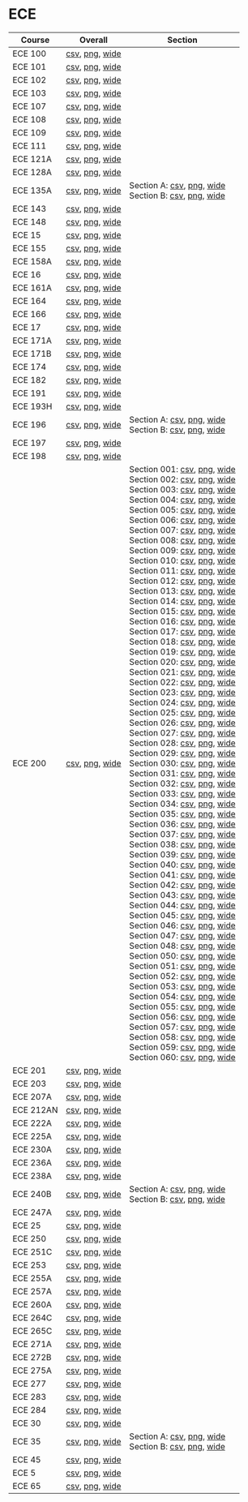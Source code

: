 # ECE

| Course | Overall | Section |
| ------ | ------- | ------- |
| ECE 100 | [csv](https://github.com/UCSD-Historical-Enrollment-Data/2023Fall/blob/main/overall/ECE%20100.csv), [png](https://raw.githubusercontent.com/UCSD-Historical-Enrollment-Data/2023Fall/main/plot_overall/ECE%20100.png), [wide](https://raw.githubusercontent.com/UCSD-Historical-Enrollment-Data/2023Fall/main/plot_overall_wide/ECE%20100.png) |  |
| ECE 101 | [csv](https://github.com/UCSD-Historical-Enrollment-Data/2023Fall/blob/main/overall/ECE%20101.csv), [png](https://raw.githubusercontent.com/UCSD-Historical-Enrollment-Data/2023Fall/main/plot_overall/ECE%20101.png), [wide](https://raw.githubusercontent.com/UCSD-Historical-Enrollment-Data/2023Fall/main/plot_overall_wide/ECE%20101.png) |  |
| ECE 102 | [csv](https://github.com/UCSD-Historical-Enrollment-Data/2023Fall/blob/main/overall/ECE%20102.csv), [png](https://raw.githubusercontent.com/UCSD-Historical-Enrollment-Data/2023Fall/main/plot_overall/ECE%20102.png), [wide](https://raw.githubusercontent.com/UCSD-Historical-Enrollment-Data/2023Fall/main/plot_overall_wide/ECE%20102.png) |  |
| ECE 103 | [csv](https://github.com/UCSD-Historical-Enrollment-Data/2023Fall/blob/main/overall/ECE%20103.csv), [png](https://raw.githubusercontent.com/UCSD-Historical-Enrollment-Data/2023Fall/main/plot_overall/ECE%20103.png), [wide](https://raw.githubusercontent.com/UCSD-Historical-Enrollment-Data/2023Fall/main/plot_overall_wide/ECE%20103.png) |  |
| ECE 107 | [csv](https://github.com/UCSD-Historical-Enrollment-Data/2023Fall/blob/main/overall/ECE%20107.csv), [png](https://raw.githubusercontent.com/UCSD-Historical-Enrollment-Data/2023Fall/main/plot_overall/ECE%20107.png), [wide](https://raw.githubusercontent.com/UCSD-Historical-Enrollment-Data/2023Fall/main/plot_overall_wide/ECE%20107.png) |  |
| ECE 108 | [csv](https://github.com/UCSD-Historical-Enrollment-Data/2023Fall/blob/main/overall/ECE%20108.csv), [png](https://raw.githubusercontent.com/UCSD-Historical-Enrollment-Data/2023Fall/main/plot_overall/ECE%20108.png), [wide](https://raw.githubusercontent.com/UCSD-Historical-Enrollment-Data/2023Fall/main/plot_overall_wide/ECE%20108.png) |  |
| ECE 109 | [csv](https://github.com/UCSD-Historical-Enrollment-Data/2023Fall/blob/main/overall/ECE%20109.csv), [png](https://raw.githubusercontent.com/UCSD-Historical-Enrollment-Data/2023Fall/main/plot_overall/ECE%20109.png), [wide](https://raw.githubusercontent.com/UCSD-Historical-Enrollment-Data/2023Fall/main/plot_overall_wide/ECE%20109.png) |  |
| ECE 111 | [csv](https://github.com/UCSD-Historical-Enrollment-Data/2023Fall/blob/main/overall/ECE%20111.csv), [png](https://raw.githubusercontent.com/UCSD-Historical-Enrollment-Data/2023Fall/main/plot_overall/ECE%20111.png), [wide](https://raw.githubusercontent.com/UCSD-Historical-Enrollment-Data/2023Fall/main/plot_overall_wide/ECE%20111.png) |  |
| ECE 121A | [csv](https://github.com/UCSD-Historical-Enrollment-Data/2023Fall/blob/main/overall/ECE%20121A.csv), [png](https://raw.githubusercontent.com/UCSD-Historical-Enrollment-Data/2023Fall/main/plot_overall/ECE%20121A.png), [wide](https://raw.githubusercontent.com/UCSD-Historical-Enrollment-Data/2023Fall/main/plot_overall_wide/ECE%20121A.png) |  |
| ECE 128A | [csv](https://github.com/UCSD-Historical-Enrollment-Data/2023Fall/blob/main/overall/ECE%20128A.csv), [png](https://raw.githubusercontent.com/UCSD-Historical-Enrollment-Data/2023Fall/main/plot_overall/ECE%20128A.png), [wide](https://raw.githubusercontent.com/UCSD-Historical-Enrollment-Data/2023Fall/main/plot_overall_wide/ECE%20128A.png) |  |
| ECE 135A | [csv](https://github.com/UCSD-Historical-Enrollment-Data/2023Fall/blob/main/overall/ECE%20135A.csv), [png](https://raw.githubusercontent.com/UCSD-Historical-Enrollment-Data/2023Fall/main/plot_overall/ECE%20135A.png), [wide](https://raw.githubusercontent.com/UCSD-Historical-Enrollment-Data/2023Fall/main/plot_overall_wide/ECE%20135A.png) | Section A: [csv](https://github.com/UCSD-Historical-Enrollment-Data/2023Fall/blob/main/section/ECE%20135A_A.csv), [png](https://raw.githubusercontent.com/UCSD-Historical-Enrollment-Data/2023Fall/main/plot_section/ECE%20135A_A.png), [wide](https://raw.githubusercontent.com/UCSD-Historical-Enrollment-Data/2023Fall/main/plot_section_wide/ECE%20135A_A.png)<br>Section B: [csv](https://github.com/UCSD-Historical-Enrollment-Data/2023Fall/blob/main/section/ECE%20135A_B.csv), [png](https://raw.githubusercontent.com/UCSD-Historical-Enrollment-Data/2023Fall/main/plot_section/ECE%20135A_B.png), [wide](https://raw.githubusercontent.com/UCSD-Historical-Enrollment-Data/2023Fall/main/plot_section_wide/ECE%20135A_B.png) |
| ECE 143 | [csv](https://github.com/UCSD-Historical-Enrollment-Data/2023Fall/blob/main/overall/ECE%20143.csv), [png](https://raw.githubusercontent.com/UCSD-Historical-Enrollment-Data/2023Fall/main/plot_overall/ECE%20143.png), [wide](https://raw.githubusercontent.com/UCSD-Historical-Enrollment-Data/2023Fall/main/plot_overall_wide/ECE%20143.png) |  |
| ECE 148 | [csv](https://github.com/UCSD-Historical-Enrollment-Data/2023Fall/blob/main/overall/ECE%20148.csv), [png](https://raw.githubusercontent.com/UCSD-Historical-Enrollment-Data/2023Fall/main/plot_overall/ECE%20148.png), [wide](https://raw.githubusercontent.com/UCSD-Historical-Enrollment-Data/2023Fall/main/plot_overall_wide/ECE%20148.png) |  |
| ECE 15 | [csv](https://github.com/UCSD-Historical-Enrollment-Data/2023Fall/blob/main/overall/ECE%2015.csv), [png](https://raw.githubusercontent.com/UCSD-Historical-Enrollment-Data/2023Fall/main/plot_overall/ECE%2015.png), [wide](https://raw.githubusercontent.com/UCSD-Historical-Enrollment-Data/2023Fall/main/plot_overall_wide/ECE%2015.png) |  |
| ECE 155 | [csv](https://github.com/UCSD-Historical-Enrollment-Data/2023Fall/blob/main/overall/ECE%20155.csv), [png](https://raw.githubusercontent.com/UCSD-Historical-Enrollment-Data/2023Fall/main/plot_overall/ECE%20155.png), [wide](https://raw.githubusercontent.com/UCSD-Historical-Enrollment-Data/2023Fall/main/plot_overall_wide/ECE%20155.png) |  |
| ECE 158A | [csv](https://github.com/UCSD-Historical-Enrollment-Data/2023Fall/blob/main/overall/ECE%20158A.csv), [png](https://raw.githubusercontent.com/UCSD-Historical-Enrollment-Data/2023Fall/main/plot_overall/ECE%20158A.png), [wide](https://raw.githubusercontent.com/UCSD-Historical-Enrollment-Data/2023Fall/main/plot_overall_wide/ECE%20158A.png) |  |
| ECE 16 | [csv](https://github.com/UCSD-Historical-Enrollment-Data/2023Fall/blob/main/overall/ECE%2016.csv), [png](https://raw.githubusercontent.com/UCSD-Historical-Enrollment-Data/2023Fall/main/plot_overall/ECE%2016.png), [wide](https://raw.githubusercontent.com/UCSD-Historical-Enrollment-Data/2023Fall/main/plot_overall_wide/ECE%2016.png) |  |
| ECE 161A | [csv](https://github.com/UCSD-Historical-Enrollment-Data/2023Fall/blob/main/overall/ECE%20161A.csv), [png](https://raw.githubusercontent.com/UCSD-Historical-Enrollment-Data/2023Fall/main/plot_overall/ECE%20161A.png), [wide](https://raw.githubusercontent.com/UCSD-Historical-Enrollment-Data/2023Fall/main/plot_overall_wide/ECE%20161A.png) |  |
| ECE 164 | [csv](https://github.com/UCSD-Historical-Enrollment-Data/2023Fall/blob/main/overall/ECE%20164.csv), [png](https://raw.githubusercontent.com/UCSD-Historical-Enrollment-Data/2023Fall/main/plot_overall/ECE%20164.png), [wide](https://raw.githubusercontent.com/UCSD-Historical-Enrollment-Data/2023Fall/main/plot_overall_wide/ECE%20164.png) |  |
| ECE 166 | [csv](https://github.com/UCSD-Historical-Enrollment-Data/2023Fall/blob/main/overall/ECE%20166.csv), [png](https://raw.githubusercontent.com/UCSD-Historical-Enrollment-Data/2023Fall/main/plot_overall/ECE%20166.png), [wide](https://raw.githubusercontent.com/UCSD-Historical-Enrollment-Data/2023Fall/main/plot_overall_wide/ECE%20166.png) |  |
| ECE 17 | [csv](https://github.com/UCSD-Historical-Enrollment-Data/2023Fall/blob/main/overall/ECE%2017.csv), [png](https://raw.githubusercontent.com/UCSD-Historical-Enrollment-Data/2023Fall/main/plot_overall/ECE%2017.png), [wide](https://raw.githubusercontent.com/UCSD-Historical-Enrollment-Data/2023Fall/main/plot_overall_wide/ECE%2017.png) |  |
| ECE 171A | [csv](https://github.com/UCSD-Historical-Enrollment-Data/2023Fall/blob/main/overall/ECE%20171A.csv), [png](https://raw.githubusercontent.com/UCSD-Historical-Enrollment-Data/2023Fall/main/plot_overall/ECE%20171A.png), [wide](https://raw.githubusercontent.com/UCSD-Historical-Enrollment-Data/2023Fall/main/plot_overall_wide/ECE%20171A.png) |  |
| ECE 171B | [csv](https://github.com/UCSD-Historical-Enrollment-Data/2023Fall/blob/main/overall/ECE%20171B.csv), [png](https://raw.githubusercontent.com/UCSD-Historical-Enrollment-Data/2023Fall/main/plot_overall/ECE%20171B.png), [wide](https://raw.githubusercontent.com/UCSD-Historical-Enrollment-Data/2023Fall/main/plot_overall_wide/ECE%20171B.png) |  |
| ECE 174 | [csv](https://github.com/UCSD-Historical-Enrollment-Data/2023Fall/blob/main/overall/ECE%20174.csv), [png](https://raw.githubusercontent.com/UCSD-Historical-Enrollment-Data/2023Fall/main/plot_overall/ECE%20174.png), [wide](https://raw.githubusercontent.com/UCSD-Historical-Enrollment-Data/2023Fall/main/plot_overall_wide/ECE%20174.png) |  |
| ECE 182 | [csv](https://github.com/UCSD-Historical-Enrollment-Data/2023Fall/blob/main/overall/ECE%20182.csv), [png](https://raw.githubusercontent.com/UCSD-Historical-Enrollment-Data/2023Fall/main/plot_overall/ECE%20182.png), [wide](https://raw.githubusercontent.com/UCSD-Historical-Enrollment-Data/2023Fall/main/plot_overall_wide/ECE%20182.png) |  |
| ECE 191 | [csv](https://github.com/UCSD-Historical-Enrollment-Data/2023Fall/blob/main/overall/ECE%20191.csv), [png](https://raw.githubusercontent.com/UCSD-Historical-Enrollment-Data/2023Fall/main/plot_overall/ECE%20191.png), [wide](https://raw.githubusercontent.com/UCSD-Historical-Enrollment-Data/2023Fall/main/plot_overall_wide/ECE%20191.png) |  |
| ECE 193H | [csv](https://github.com/UCSD-Historical-Enrollment-Data/2023Fall/blob/main/overall/ECE%20193H.csv), [png](https://raw.githubusercontent.com/UCSD-Historical-Enrollment-Data/2023Fall/main/plot_overall/ECE%20193H.png), [wide](https://raw.githubusercontent.com/UCSD-Historical-Enrollment-Data/2023Fall/main/plot_overall_wide/ECE%20193H.png) |  |
| ECE 196 | [csv](https://github.com/UCSD-Historical-Enrollment-Data/2023Fall/blob/main/overall/ECE%20196.csv), [png](https://raw.githubusercontent.com/UCSD-Historical-Enrollment-Data/2023Fall/main/plot_overall/ECE%20196.png), [wide](https://raw.githubusercontent.com/UCSD-Historical-Enrollment-Data/2023Fall/main/plot_overall_wide/ECE%20196.png) | Section A: [csv](https://github.com/UCSD-Historical-Enrollment-Data/2023Fall/blob/main/section/ECE%20196_A.csv), [png](https://raw.githubusercontent.com/UCSD-Historical-Enrollment-Data/2023Fall/main/plot_section/ECE%20196_A.png), [wide](https://raw.githubusercontent.com/UCSD-Historical-Enrollment-Data/2023Fall/main/plot_section_wide/ECE%20196_A.png)<br>Section B: [csv](https://github.com/UCSD-Historical-Enrollment-Data/2023Fall/blob/main/section/ECE%20196_B.csv), [png](https://raw.githubusercontent.com/UCSD-Historical-Enrollment-Data/2023Fall/main/plot_section/ECE%20196_B.png), [wide](https://raw.githubusercontent.com/UCSD-Historical-Enrollment-Data/2023Fall/main/plot_section_wide/ECE%20196_B.png) |
| ECE 197 | [csv](https://github.com/UCSD-Historical-Enrollment-Data/2023Fall/blob/main/overall/ECE%20197.csv), [png](https://raw.githubusercontent.com/UCSD-Historical-Enrollment-Data/2023Fall/main/plot_overall/ECE%20197.png), [wide](https://raw.githubusercontent.com/UCSD-Historical-Enrollment-Data/2023Fall/main/plot_overall_wide/ECE%20197.png) |  |
| ECE 198 | [csv](https://github.com/UCSD-Historical-Enrollment-Data/2023Fall/blob/main/overall/ECE%20198.csv), [png](https://raw.githubusercontent.com/UCSD-Historical-Enrollment-Data/2023Fall/main/plot_overall/ECE%20198.png), [wide](https://raw.githubusercontent.com/UCSD-Historical-Enrollment-Data/2023Fall/main/plot_overall_wide/ECE%20198.png) |  |
| ECE 200 | [csv](https://github.com/UCSD-Historical-Enrollment-Data/2023Fall/blob/main/overall/ECE%20200.csv), [png](https://raw.githubusercontent.com/UCSD-Historical-Enrollment-Data/2023Fall/main/plot_overall/ECE%20200.png), [wide](https://raw.githubusercontent.com/UCSD-Historical-Enrollment-Data/2023Fall/main/plot_overall_wide/ECE%20200.png) | Section 001: [csv](https://github.com/UCSD-Historical-Enrollment-Data/2023Fall/blob/main/section/ECE%20200_001.csv), [png](https://raw.githubusercontent.com/UCSD-Historical-Enrollment-Data/2023Fall/main/plot_section/ECE%20200_001.png), [wide](https://raw.githubusercontent.com/UCSD-Historical-Enrollment-Data/2023Fall/main/plot_section_wide/ECE%20200_001.png)<br>Section 002: [csv](https://github.com/UCSD-Historical-Enrollment-Data/2023Fall/blob/main/section/ECE%20200_002.csv), [png](https://raw.githubusercontent.com/UCSD-Historical-Enrollment-Data/2023Fall/main/plot_section/ECE%20200_002.png), [wide](https://raw.githubusercontent.com/UCSD-Historical-Enrollment-Data/2023Fall/main/plot_section_wide/ECE%20200_002.png)<br>Section 003: [csv](https://github.com/UCSD-Historical-Enrollment-Data/2023Fall/blob/main/section/ECE%20200_003.csv), [png](https://raw.githubusercontent.com/UCSD-Historical-Enrollment-Data/2023Fall/main/plot_section/ECE%20200_003.png), [wide](https://raw.githubusercontent.com/UCSD-Historical-Enrollment-Data/2023Fall/main/plot_section_wide/ECE%20200_003.png)<br>Section 004: [csv](https://github.com/UCSD-Historical-Enrollment-Data/2023Fall/blob/main/section/ECE%20200_004.csv), [png](https://raw.githubusercontent.com/UCSD-Historical-Enrollment-Data/2023Fall/main/plot_section/ECE%20200_004.png), [wide](https://raw.githubusercontent.com/UCSD-Historical-Enrollment-Data/2023Fall/main/plot_section_wide/ECE%20200_004.png)<br>Section 005: [csv](https://github.com/UCSD-Historical-Enrollment-Data/2023Fall/blob/main/section/ECE%20200_005.csv), [png](https://raw.githubusercontent.com/UCSD-Historical-Enrollment-Data/2023Fall/main/plot_section/ECE%20200_005.png), [wide](https://raw.githubusercontent.com/UCSD-Historical-Enrollment-Data/2023Fall/main/plot_section_wide/ECE%20200_005.png)<br>Section 006: [csv](https://github.com/UCSD-Historical-Enrollment-Data/2023Fall/blob/main/section/ECE%20200_006.csv), [png](https://raw.githubusercontent.com/UCSD-Historical-Enrollment-Data/2023Fall/main/plot_section/ECE%20200_006.png), [wide](https://raw.githubusercontent.com/UCSD-Historical-Enrollment-Data/2023Fall/main/plot_section_wide/ECE%20200_006.png)<br>Section 007: [csv](https://github.com/UCSD-Historical-Enrollment-Data/2023Fall/blob/main/section/ECE%20200_007.csv), [png](https://raw.githubusercontent.com/UCSD-Historical-Enrollment-Data/2023Fall/main/plot_section/ECE%20200_007.png), [wide](https://raw.githubusercontent.com/UCSD-Historical-Enrollment-Data/2023Fall/main/plot_section_wide/ECE%20200_007.png)<br>Section 008: [csv](https://github.com/UCSD-Historical-Enrollment-Data/2023Fall/blob/main/section/ECE%20200_008.csv), [png](https://raw.githubusercontent.com/UCSD-Historical-Enrollment-Data/2023Fall/main/plot_section/ECE%20200_008.png), [wide](https://raw.githubusercontent.com/UCSD-Historical-Enrollment-Data/2023Fall/main/plot_section_wide/ECE%20200_008.png)<br>Section 009: [csv](https://github.com/UCSD-Historical-Enrollment-Data/2023Fall/blob/main/section/ECE%20200_009.csv), [png](https://raw.githubusercontent.com/UCSD-Historical-Enrollment-Data/2023Fall/main/plot_section/ECE%20200_009.png), [wide](https://raw.githubusercontent.com/UCSD-Historical-Enrollment-Data/2023Fall/main/plot_section_wide/ECE%20200_009.png)<br>Section 010: [csv](https://github.com/UCSD-Historical-Enrollment-Data/2023Fall/blob/main/section/ECE%20200_010.csv), [png](https://raw.githubusercontent.com/UCSD-Historical-Enrollment-Data/2023Fall/main/plot_section/ECE%20200_010.png), [wide](https://raw.githubusercontent.com/UCSD-Historical-Enrollment-Data/2023Fall/main/plot_section_wide/ECE%20200_010.png)<br>Section 011: [csv](https://github.com/UCSD-Historical-Enrollment-Data/2023Fall/blob/main/section/ECE%20200_011.csv), [png](https://raw.githubusercontent.com/UCSD-Historical-Enrollment-Data/2023Fall/main/plot_section/ECE%20200_011.png), [wide](https://raw.githubusercontent.com/UCSD-Historical-Enrollment-Data/2023Fall/main/plot_section_wide/ECE%20200_011.png)<br>Section 012: [csv](https://github.com/UCSD-Historical-Enrollment-Data/2023Fall/blob/main/section/ECE%20200_012.csv), [png](https://raw.githubusercontent.com/UCSD-Historical-Enrollment-Data/2023Fall/main/plot_section/ECE%20200_012.png), [wide](https://raw.githubusercontent.com/UCSD-Historical-Enrollment-Data/2023Fall/main/plot_section_wide/ECE%20200_012.png)<br>Section 013: [csv](https://github.com/UCSD-Historical-Enrollment-Data/2023Fall/blob/main/section/ECE%20200_013.csv), [png](https://raw.githubusercontent.com/UCSD-Historical-Enrollment-Data/2023Fall/main/plot_section/ECE%20200_013.png), [wide](https://raw.githubusercontent.com/UCSD-Historical-Enrollment-Data/2023Fall/main/plot_section_wide/ECE%20200_013.png)<br>Section 014: [csv](https://github.com/UCSD-Historical-Enrollment-Data/2023Fall/blob/main/section/ECE%20200_014.csv), [png](https://raw.githubusercontent.com/UCSD-Historical-Enrollment-Data/2023Fall/main/plot_section/ECE%20200_014.png), [wide](https://raw.githubusercontent.com/UCSD-Historical-Enrollment-Data/2023Fall/main/plot_section_wide/ECE%20200_014.png)<br>Section 015: [csv](https://github.com/UCSD-Historical-Enrollment-Data/2023Fall/blob/main/section/ECE%20200_015.csv), [png](https://raw.githubusercontent.com/UCSD-Historical-Enrollment-Data/2023Fall/main/plot_section/ECE%20200_015.png), [wide](https://raw.githubusercontent.com/UCSD-Historical-Enrollment-Data/2023Fall/main/plot_section_wide/ECE%20200_015.png)<br>Section 016: [csv](https://github.com/UCSD-Historical-Enrollment-Data/2023Fall/blob/main/section/ECE%20200_016.csv), [png](https://raw.githubusercontent.com/UCSD-Historical-Enrollment-Data/2023Fall/main/plot_section/ECE%20200_016.png), [wide](https://raw.githubusercontent.com/UCSD-Historical-Enrollment-Data/2023Fall/main/plot_section_wide/ECE%20200_016.png)<br>Section 017: [csv](https://github.com/UCSD-Historical-Enrollment-Data/2023Fall/blob/main/section/ECE%20200_017.csv), [png](https://raw.githubusercontent.com/UCSD-Historical-Enrollment-Data/2023Fall/main/plot_section/ECE%20200_017.png), [wide](https://raw.githubusercontent.com/UCSD-Historical-Enrollment-Data/2023Fall/main/plot_section_wide/ECE%20200_017.png)<br>Section 018: [csv](https://github.com/UCSD-Historical-Enrollment-Data/2023Fall/blob/main/section/ECE%20200_018.csv), [png](https://raw.githubusercontent.com/UCSD-Historical-Enrollment-Data/2023Fall/main/plot_section/ECE%20200_018.png), [wide](https://raw.githubusercontent.com/UCSD-Historical-Enrollment-Data/2023Fall/main/plot_section_wide/ECE%20200_018.png)<br>Section 019: [csv](https://github.com/UCSD-Historical-Enrollment-Data/2023Fall/blob/main/section/ECE%20200_019.csv), [png](https://raw.githubusercontent.com/UCSD-Historical-Enrollment-Data/2023Fall/main/plot_section/ECE%20200_019.png), [wide](https://raw.githubusercontent.com/UCSD-Historical-Enrollment-Data/2023Fall/main/plot_section_wide/ECE%20200_019.png)<br>Section 020: [csv](https://github.com/UCSD-Historical-Enrollment-Data/2023Fall/blob/main/section/ECE%20200_020.csv), [png](https://raw.githubusercontent.com/UCSD-Historical-Enrollment-Data/2023Fall/main/plot_section/ECE%20200_020.png), [wide](https://raw.githubusercontent.com/UCSD-Historical-Enrollment-Data/2023Fall/main/plot_section_wide/ECE%20200_020.png)<br>Section 021: [csv](https://github.com/UCSD-Historical-Enrollment-Data/2023Fall/blob/main/section/ECE%20200_021.csv), [png](https://raw.githubusercontent.com/UCSD-Historical-Enrollment-Data/2023Fall/main/plot_section/ECE%20200_021.png), [wide](https://raw.githubusercontent.com/UCSD-Historical-Enrollment-Data/2023Fall/main/plot_section_wide/ECE%20200_021.png)<br>Section 022: [csv](https://github.com/UCSD-Historical-Enrollment-Data/2023Fall/blob/main/section/ECE%20200_022.csv), [png](https://raw.githubusercontent.com/UCSD-Historical-Enrollment-Data/2023Fall/main/plot_section/ECE%20200_022.png), [wide](https://raw.githubusercontent.com/UCSD-Historical-Enrollment-Data/2023Fall/main/plot_section_wide/ECE%20200_022.png)<br>Section 023: [csv](https://github.com/UCSD-Historical-Enrollment-Data/2023Fall/blob/main/section/ECE%20200_023.csv), [png](https://raw.githubusercontent.com/UCSD-Historical-Enrollment-Data/2023Fall/main/plot_section/ECE%20200_023.png), [wide](https://raw.githubusercontent.com/UCSD-Historical-Enrollment-Data/2023Fall/main/plot_section_wide/ECE%20200_023.png)<br>Section 024: [csv](https://github.com/UCSD-Historical-Enrollment-Data/2023Fall/blob/main/section/ECE%20200_024.csv), [png](https://raw.githubusercontent.com/UCSD-Historical-Enrollment-Data/2023Fall/main/plot_section/ECE%20200_024.png), [wide](https://raw.githubusercontent.com/UCSD-Historical-Enrollment-Data/2023Fall/main/plot_section_wide/ECE%20200_024.png)<br>Section 025: [csv](https://github.com/UCSD-Historical-Enrollment-Data/2023Fall/blob/main/section/ECE%20200_025.csv), [png](https://raw.githubusercontent.com/UCSD-Historical-Enrollment-Data/2023Fall/main/plot_section/ECE%20200_025.png), [wide](https://raw.githubusercontent.com/UCSD-Historical-Enrollment-Data/2023Fall/main/plot_section_wide/ECE%20200_025.png)<br>Section 026: [csv](https://github.com/UCSD-Historical-Enrollment-Data/2023Fall/blob/main/section/ECE%20200_026.csv), [png](https://raw.githubusercontent.com/UCSD-Historical-Enrollment-Data/2023Fall/main/plot_section/ECE%20200_026.png), [wide](https://raw.githubusercontent.com/UCSD-Historical-Enrollment-Data/2023Fall/main/plot_section_wide/ECE%20200_026.png)<br>Section 027: [csv](https://github.com/UCSD-Historical-Enrollment-Data/2023Fall/blob/main/section/ECE%20200_027.csv), [png](https://raw.githubusercontent.com/UCSD-Historical-Enrollment-Data/2023Fall/main/plot_section/ECE%20200_027.png), [wide](https://raw.githubusercontent.com/UCSD-Historical-Enrollment-Data/2023Fall/main/plot_section_wide/ECE%20200_027.png)<br>Section 028: [csv](https://github.com/UCSD-Historical-Enrollment-Data/2023Fall/blob/main/section/ECE%20200_028.csv), [png](https://raw.githubusercontent.com/UCSD-Historical-Enrollment-Data/2023Fall/main/plot_section/ECE%20200_028.png), [wide](https://raw.githubusercontent.com/UCSD-Historical-Enrollment-Data/2023Fall/main/plot_section_wide/ECE%20200_028.png)<br>Section 029: [csv](https://github.com/UCSD-Historical-Enrollment-Data/2023Fall/blob/main/section/ECE%20200_029.csv), [png](https://raw.githubusercontent.com/UCSD-Historical-Enrollment-Data/2023Fall/main/plot_section/ECE%20200_029.png), [wide](https://raw.githubusercontent.com/UCSD-Historical-Enrollment-Data/2023Fall/main/plot_section_wide/ECE%20200_029.png)<br>Section 030: [csv](https://github.com/UCSD-Historical-Enrollment-Data/2023Fall/blob/main/section/ECE%20200_030.csv), [png](https://raw.githubusercontent.com/UCSD-Historical-Enrollment-Data/2023Fall/main/plot_section/ECE%20200_030.png), [wide](https://raw.githubusercontent.com/UCSD-Historical-Enrollment-Data/2023Fall/main/plot_section_wide/ECE%20200_030.png)<br>Section 031: [csv](https://github.com/UCSD-Historical-Enrollment-Data/2023Fall/blob/main/section/ECE%20200_031.csv), [png](https://raw.githubusercontent.com/UCSD-Historical-Enrollment-Data/2023Fall/main/plot_section/ECE%20200_031.png), [wide](https://raw.githubusercontent.com/UCSD-Historical-Enrollment-Data/2023Fall/main/plot_section_wide/ECE%20200_031.png)<br>Section 032: [csv](https://github.com/UCSD-Historical-Enrollment-Data/2023Fall/blob/main/section/ECE%20200_032.csv), [png](https://raw.githubusercontent.com/UCSD-Historical-Enrollment-Data/2023Fall/main/plot_section/ECE%20200_032.png), [wide](https://raw.githubusercontent.com/UCSD-Historical-Enrollment-Data/2023Fall/main/plot_section_wide/ECE%20200_032.png)<br>Section 033: [csv](https://github.com/UCSD-Historical-Enrollment-Data/2023Fall/blob/main/section/ECE%20200_033.csv), [png](https://raw.githubusercontent.com/UCSD-Historical-Enrollment-Data/2023Fall/main/plot_section/ECE%20200_033.png), [wide](https://raw.githubusercontent.com/UCSD-Historical-Enrollment-Data/2023Fall/main/plot_section_wide/ECE%20200_033.png)<br>Section 034: [csv](https://github.com/UCSD-Historical-Enrollment-Data/2023Fall/blob/main/section/ECE%20200_034.csv), [png](https://raw.githubusercontent.com/UCSD-Historical-Enrollment-Data/2023Fall/main/plot_section/ECE%20200_034.png), [wide](https://raw.githubusercontent.com/UCSD-Historical-Enrollment-Data/2023Fall/main/plot_section_wide/ECE%20200_034.png)<br>Section 035: [csv](https://github.com/UCSD-Historical-Enrollment-Data/2023Fall/blob/main/section/ECE%20200_035.csv), [png](https://raw.githubusercontent.com/UCSD-Historical-Enrollment-Data/2023Fall/main/plot_section/ECE%20200_035.png), [wide](https://raw.githubusercontent.com/UCSD-Historical-Enrollment-Data/2023Fall/main/plot_section_wide/ECE%20200_035.png)<br>Section 036: [csv](https://github.com/UCSD-Historical-Enrollment-Data/2023Fall/blob/main/section/ECE%20200_036.csv), [png](https://raw.githubusercontent.com/UCSD-Historical-Enrollment-Data/2023Fall/main/plot_section/ECE%20200_036.png), [wide](https://raw.githubusercontent.com/UCSD-Historical-Enrollment-Data/2023Fall/main/plot_section_wide/ECE%20200_036.png)<br>Section 037: [csv](https://github.com/UCSD-Historical-Enrollment-Data/2023Fall/blob/main/section/ECE%20200_037.csv), [png](https://raw.githubusercontent.com/UCSD-Historical-Enrollment-Data/2023Fall/main/plot_section/ECE%20200_037.png), [wide](https://raw.githubusercontent.com/UCSD-Historical-Enrollment-Data/2023Fall/main/plot_section_wide/ECE%20200_037.png)<br>Section 038: [csv](https://github.com/UCSD-Historical-Enrollment-Data/2023Fall/blob/main/section/ECE%20200_038.csv), [png](https://raw.githubusercontent.com/UCSD-Historical-Enrollment-Data/2023Fall/main/plot_section/ECE%20200_038.png), [wide](https://raw.githubusercontent.com/UCSD-Historical-Enrollment-Data/2023Fall/main/plot_section_wide/ECE%20200_038.png)<br>Section 039: [csv](https://github.com/UCSD-Historical-Enrollment-Data/2023Fall/blob/main/section/ECE%20200_039.csv), [png](https://raw.githubusercontent.com/UCSD-Historical-Enrollment-Data/2023Fall/main/plot_section/ECE%20200_039.png), [wide](https://raw.githubusercontent.com/UCSD-Historical-Enrollment-Data/2023Fall/main/plot_section_wide/ECE%20200_039.png)<br>Section 040: [csv](https://github.com/UCSD-Historical-Enrollment-Data/2023Fall/blob/main/section/ECE%20200_040.csv), [png](https://raw.githubusercontent.com/UCSD-Historical-Enrollment-Data/2023Fall/main/plot_section/ECE%20200_040.png), [wide](https://raw.githubusercontent.com/UCSD-Historical-Enrollment-Data/2023Fall/main/plot_section_wide/ECE%20200_040.png)<br>Section 041: [csv](https://github.com/UCSD-Historical-Enrollment-Data/2023Fall/blob/main/section/ECE%20200_041.csv), [png](https://raw.githubusercontent.com/UCSD-Historical-Enrollment-Data/2023Fall/main/plot_section/ECE%20200_041.png), [wide](https://raw.githubusercontent.com/UCSD-Historical-Enrollment-Data/2023Fall/main/plot_section_wide/ECE%20200_041.png)<br>Section 042: [csv](https://github.com/UCSD-Historical-Enrollment-Data/2023Fall/blob/main/section/ECE%20200_042.csv), [png](https://raw.githubusercontent.com/UCSD-Historical-Enrollment-Data/2023Fall/main/plot_section/ECE%20200_042.png), [wide](https://raw.githubusercontent.com/UCSD-Historical-Enrollment-Data/2023Fall/main/plot_section_wide/ECE%20200_042.png)<br>Section 043: [csv](https://github.com/UCSD-Historical-Enrollment-Data/2023Fall/blob/main/section/ECE%20200_043.csv), [png](https://raw.githubusercontent.com/UCSD-Historical-Enrollment-Data/2023Fall/main/plot_section/ECE%20200_043.png), [wide](https://raw.githubusercontent.com/UCSD-Historical-Enrollment-Data/2023Fall/main/plot_section_wide/ECE%20200_043.png)<br>Section 044: [csv](https://github.com/UCSD-Historical-Enrollment-Data/2023Fall/blob/main/section/ECE%20200_044.csv), [png](https://raw.githubusercontent.com/UCSD-Historical-Enrollment-Data/2023Fall/main/plot_section/ECE%20200_044.png), [wide](https://raw.githubusercontent.com/UCSD-Historical-Enrollment-Data/2023Fall/main/plot_section_wide/ECE%20200_044.png)<br>Section 045: [csv](https://github.com/UCSD-Historical-Enrollment-Data/2023Fall/blob/main/section/ECE%20200_045.csv), [png](https://raw.githubusercontent.com/UCSD-Historical-Enrollment-Data/2023Fall/main/plot_section/ECE%20200_045.png), [wide](https://raw.githubusercontent.com/UCSD-Historical-Enrollment-Data/2023Fall/main/plot_section_wide/ECE%20200_045.png)<br>Section 046: [csv](https://github.com/UCSD-Historical-Enrollment-Data/2023Fall/blob/main/section/ECE%20200_046.csv), [png](https://raw.githubusercontent.com/UCSD-Historical-Enrollment-Data/2023Fall/main/plot_section/ECE%20200_046.png), [wide](https://raw.githubusercontent.com/UCSD-Historical-Enrollment-Data/2023Fall/main/plot_section_wide/ECE%20200_046.png)<br>Section 047: [csv](https://github.com/UCSD-Historical-Enrollment-Data/2023Fall/blob/main/section/ECE%20200_047.csv), [png](https://raw.githubusercontent.com/UCSD-Historical-Enrollment-Data/2023Fall/main/plot_section/ECE%20200_047.png), [wide](https://raw.githubusercontent.com/UCSD-Historical-Enrollment-Data/2023Fall/main/plot_section_wide/ECE%20200_047.png)<br>Section 048: [csv](https://github.com/UCSD-Historical-Enrollment-Data/2023Fall/blob/main/section/ECE%20200_048.csv), [png](https://raw.githubusercontent.com/UCSD-Historical-Enrollment-Data/2023Fall/main/plot_section/ECE%20200_048.png), [wide](https://raw.githubusercontent.com/UCSD-Historical-Enrollment-Data/2023Fall/main/plot_section_wide/ECE%20200_048.png)<br>Section 050: [csv](https://github.com/UCSD-Historical-Enrollment-Data/2023Fall/blob/main/section/ECE%20200_050.csv), [png](https://raw.githubusercontent.com/UCSD-Historical-Enrollment-Data/2023Fall/main/plot_section/ECE%20200_050.png), [wide](https://raw.githubusercontent.com/UCSD-Historical-Enrollment-Data/2023Fall/main/plot_section_wide/ECE%20200_050.png)<br>Section 051: [csv](https://github.com/UCSD-Historical-Enrollment-Data/2023Fall/blob/main/section/ECE%20200_051.csv), [png](https://raw.githubusercontent.com/UCSD-Historical-Enrollment-Data/2023Fall/main/plot_section/ECE%20200_051.png), [wide](https://raw.githubusercontent.com/UCSD-Historical-Enrollment-Data/2023Fall/main/plot_section_wide/ECE%20200_051.png)<br>Section 052: [csv](https://github.com/UCSD-Historical-Enrollment-Data/2023Fall/blob/main/section/ECE%20200_052.csv), [png](https://raw.githubusercontent.com/UCSD-Historical-Enrollment-Data/2023Fall/main/plot_section/ECE%20200_052.png), [wide](https://raw.githubusercontent.com/UCSD-Historical-Enrollment-Data/2023Fall/main/plot_section_wide/ECE%20200_052.png)<br>Section 053: [csv](https://github.com/UCSD-Historical-Enrollment-Data/2023Fall/blob/main/section/ECE%20200_053.csv), [png](https://raw.githubusercontent.com/UCSD-Historical-Enrollment-Data/2023Fall/main/plot_section/ECE%20200_053.png), [wide](https://raw.githubusercontent.com/UCSD-Historical-Enrollment-Data/2023Fall/main/plot_section_wide/ECE%20200_053.png)<br>Section 054: [csv](https://github.com/UCSD-Historical-Enrollment-Data/2023Fall/blob/main/section/ECE%20200_054.csv), [png](https://raw.githubusercontent.com/UCSD-Historical-Enrollment-Data/2023Fall/main/plot_section/ECE%20200_054.png), [wide](https://raw.githubusercontent.com/UCSD-Historical-Enrollment-Data/2023Fall/main/plot_section_wide/ECE%20200_054.png)<br>Section 055: [csv](https://github.com/UCSD-Historical-Enrollment-Data/2023Fall/blob/main/section/ECE%20200_055.csv), [png](https://raw.githubusercontent.com/UCSD-Historical-Enrollment-Data/2023Fall/main/plot_section/ECE%20200_055.png), [wide](https://raw.githubusercontent.com/UCSD-Historical-Enrollment-Data/2023Fall/main/plot_section_wide/ECE%20200_055.png)<br>Section 056: [csv](https://github.com/UCSD-Historical-Enrollment-Data/2023Fall/blob/main/section/ECE%20200_056.csv), [png](https://raw.githubusercontent.com/UCSD-Historical-Enrollment-Data/2023Fall/main/plot_section/ECE%20200_056.png), [wide](https://raw.githubusercontent.com/UCSD-Historical-Enrollment-Data/2023Fall/main/plot_section_wide/ECE%20200_056.png)<br>Section 057: [csv](https://github.com/UCSD-Historical-Enrollment-Data/2023Fall/blob/main/section/ECE%20200_057.csv), [png](https://raw.githubusercontent.com/UCSD-Historical-Enrollment-Data/2023Fall/main/plot_section/ECE%20200_057.png), [wide](https://raw.githubusercontent.com/UCSD-Historical-Enrollment-Data/2023Fall/main/plot_section_wide/ECE%20200_057.png)<br>Section 058: [csv](https://github.com/UCSD-Historical-Enrollment-Data/2023Fall/blob/main/section/ECE%20200_058.csv), [png](https://raw.githubusercontent.com/UCSD-Historical-Enrollment-Data/2023Fall/main/plot_section/ECE%20200_058.png), [wide](https://raw.githubusercontent.com/UCSD-Historical-Enrollment-Data/2023Fall/main/plot_section_wide/ECE%20200_058.png)<br>Section 059: [csv](https://github.com/UCSD-Historical-Enrollment-Data/2023Fall/blob/main/section/ECE%20200_059.csv), [png](https://raw.githubusercontent.com/UCSD-Historical-Enrollment-Data/2023Fall/main/plot_section/ECE%20200_059.png), [wide](https://raw.githubusercontent.com/UCSD-Historical-Enrollment-Data/2023Fall/main/plot_section_wide/ECE%20200_059.png)<br>Section 060: [csv](https://github.com/UCSD-Historical-Enrollment-Data/2023Fall/blob/main/section/ECE%20200_060.csv), [png](https://raw.githubusercontent.com/UCSD-Historical-Enrollment-Data/2023Fall/main/plot_section/ECE%20200_060.png), [wide](https://raw.githubusercontent.com/UCSD-Historical-Enrollment-Data/2023Fall/main/plot_section_wide/ECE%20200_060.png) |
| ECE 201 | [csv](https://github.com/UCSD-Historical-Enrollment-Data/2023Fall/blob/main/overall/ECE%20201.csv), [png](https://raw.githubusercontent.com/UCSD-Historical-Enrollment-Data/2023Fall/main/plot_overall/ECE%20201.png), [wide](https://raw.githubusercontent.com/UCSD-Historical-Enrollment-Data/2023Fall/main/plot_overall_wide/ECE%20201.png) |  |
| ECE 203 | [csv](https://github.com/UCSD-Historical-Enrollment-Data/2023Fall/blob/main/overall/ECE%20203.csv), [png](https://raw.githubusercontent.com/UCSD-Historical-Enrollment-Data/2023Fall/main/plot_overall/ECE%20203.png), [wide](https://raw.githubusercontent.com/UCSD-Historical-Enrollment-Data/2023Fall/main/plot_overall_wide/ECE%20203.png) |  |
| ECE 207A | [csv](https://github.com/UCSD-Historical-Enrollment-Data/2023Fall/blob/main/overall/ECE%20207A.csv), [png](https://raw.githubusercontent.com/UCSD-Historical-Enrollment-Data/2023Fall/main/plot_overall/ECE%20207A.png), [wide](https://raw.githubusercontent.com/UCSD-Historical-Enrollment-Data/2023Fall/main/plot_overall_wide/ECE%20207A.png) |  |
| ECE 212AN | [csv](https://github.com/UCSD-Historical-Enrollment-Data/2023Fall/blob/main/overall/ECE%20212AN.csv), [png](https://raw.githubusercontent.com/UCSD-Historical-Enrollment-Data/2023Fall/main/plot_overall/ECE%20212AN.png), [wide](https://raw.githubusercontent.com/UCSD-Historical-Enrollment-Data/2023Fall/main/plot_overall_wide/ECE%20212AN.png) |  |
| ECE 222A | [csv](https://github.com/UCSD-Historical-Enrollment-Data/2023Fall/blob/main/overall/ECE%20222A.csv), [png](https://raw.githubusercontent.com/UCSD-Historical-Enrollment-Data/2023Fall/main/plot_overall/ECE%20222A.png), [wide](https://raw.githubusercontent.com/UCSD-Historical-Enrollment-Data/2023Fall/main/plot_overall_wide/ECE%20222A.png) |  |
| ECE 225A | [csv](https://github.com/UCSD-Historical-Enrollment-Data/2023Fall/blob/main/overall/ECE%20225A.csv), [png](https://raw.githubusercontent.com/UCSD-Historical-Enrollment-Data/2023Fall/main/plot_overall/ECE%20225A.png), [wide](https://raw.githubusercontent.com/UCSD-Historical-Enrollment-Data/2023Fall/main/plot_overall_wide/ECE%20225A.png) |  |
| ECE 230A | [csv](https://github.com/UCSD-Historical-Enrollment-Data/2023Fall/blob/main/overall/ECE%20230A.csv), [png](https://raw.githubusercontent.com/UCSD-Historical-Enrollment-Data/2023Fall/main/plot_overall/ECE%20230A.png), [wide](https://raw.githubusercontent.com/UCSD-Historical-Enrollment-Data/2023Fall/main/plot_overall_wide/ECE%20230A.png) |  |
| ECE 236A | [csv](https://github.com/UCSD-Historical-Enrollment-Data/2023Fall/blob/main/overall/ECE%20236A.csv), [png](https://raw.githubusercontent.com/UCSD-Historical-Enrollment-Data/2023Fall/main/plot_overall/ECE%20236A.png), [wide](https://raw.githubusercontent.com/UCSD-Historical-Enrollment-Data/2023Fall/main/plot_overall_wide/ECE%20236A.png) |  |
| ECE 238A | [csv](https://github.com/UCSD-Historical-Enrollment-Data/2023Fall/blob/main/overall/ECE%20238A.csv), [png](https://raw.githubusercontent.com/UCSD-Historical-Enrollment-Data/2023Fall/main/plot_overall/ECE%20238A.png), [wide](https://raw.githubusercontent.com/UCSD-Historical-Enrollment-Data/2023Fall/main/plot_overall_wide/ECE%20238A.png) |  |
| ECE 240B | [csv](https://github.com/UCSD-Historical-Enrollment-Data/2023Fall/blob/main/overall/ECE%20240B.csv), [png](https://raw.githubusercontent.com/UCSD-Historical-Enrollment-Data/2023Fall/main/plot_overall/ECE%20240B.png), [wide](https://raw.githubusercontent.com/UCSD-Historical-Enrollment-Data/2023Fall/main/plot_overall_wide/ECE%20240B.png) | Section A: [csv](https://github.com/UCSD-Historical-Enrollment-Data/2023Fall/blob/main/section/ECE%20240B_A.csv), [png](https://raw.githubusercontent.com/UCSD-Historical-Enrollment-Data/2023Fall/main/plot_section/ECE%20240B_A.png), [wide](https://raw.githubusercontent.com/UCSD-Historical-Enrollment-Data/2023Fall/main/plot_section_wide/ECE%20240B_A.png)<br>Section B: [csv](https://github.com/UCSD-Historical-Enrollment-Data/2023Fall/blob/main/section/ECE%20240B_B.csv), [png](https://raw.githubusercontent.com/UCSD-Historical-Enrollment-Data/2023Fall/main/plot_section/ECE%20240B_B.png), [wide](https://raw.githubusercontent.com/UCSD-Historical-Enrollment-Data/2023Fall/main/plot_section_wide/ECE%20240B_B.png) |
| ECE 247A | [csv](https://github.com/UCSD-Historical-Enrollment-Data/2023Fall/blob/main/overall/ECE%20247A.csv), [png](https://raw.githubusercontent.com/UCSD-Historical-Enrollment-Data/2023Fall/main/plot_overall/ECE%20247A.png), [wide](https://raw.githubusercontent.com/UCSD-Historical-Enrollment-Data/2023Fall/main/plot_overall_wide/ECE%20247A.png) |  |
| ECE 25 | [csv](https://github.com/UCSD-Historical-Enrollment-Data/2023Fall/blob/main/overall/ECE%2025.csv), [png](https://raw.githubusercontent.com/UCSD-Historical-Enrollment-Data/2023Fall/main/plot_overall/ECE%2025.png), [wide](https://raw.githubusercontent.com/UCSD-Historical-Enrollment-Data/2023Fall/main/plot_overall_wide/ECE%2025.png) |  |
| ECE 250 | [csv](https://github.com/UCSD-Historical-Enrollment-Data/2023Fall/blob/main/overall/ECE%20250.csv), [png](https://raw.githubusercontent.com/UCSD-Historical-Enrollment-Data/2023Fall/main/plot_overall/ECE%20250.png), [wide](https://raw.githubusercontent.com/UCSD-Historical-Enrollment-Data/2023Fall/main/plot_overall_wide/ECE%20250.png) |  |
| ECE 251C | [csv](https://github.com/UCSD-Historical-Enrollment-Data/2023Fall/blob/main/overall/ECE%20251C.csv), [png](https://raw.githubusercontent.com/UCSD-Historical-Enrollment-Data/2023Fall/main/plot_overall/ECE%20251C.png), [wide](https://raw.githubusercontent.com/UCSD-Historical-Enrollment-Data/2023Fall/main/plot_overall_wide/ECE%20251C.png) |  |
| ECE 253 | [csv](https://github.com/UCSD-Historical-Enrollment-Data/2023Fall/blob/main/overall/ECE%20253.csv), [png](https://raw.githubusercontent.com/UCSD-Historical-Enrollment-Data/2023Fall/main/plot_overall/ECE%20253.png), [wide](https://raw.githubusercontent.com/UCSD-Historical-Enrollment-Data/2023Fall/main/plot_overall_wide/ECE%20253.png) |  |
| ECE 255A | [csv](https://github.com/UCSD-Historical-Enrollment-Data/2023Fall/blob/main/overall/ECE%20255A.csv), [png](https://raw.githubusercontent.com/UCSD-Historical-Enrollment-Data/2023Fall/main/plot_overall/ECE%20255A.png), [wide](https://raw.githubusercontent.com/UCSD-Historical-Enrollment-Data/2023Fall/main/plot_overall_wide/ECE%20255A.png) |  |
| ECE 257A | [csv](https://github.com/UCSD-Historical-Enrollment-Data/2023Fall/blob/main/overall/ECE%20257A.csv), [png](https://raw.githubusercontent.com/UCSD-Historical-Enrollment-Data/2023Fall/main/plot_overall/ECE%20257A.png), [wide](https://raw.githubusercontent.com/UCSD-Historical-Enrollment-Data/2023Fall/main/plot_overall_wide/ECE%20257A.png) |  |
| ECE 260A | [csv](https://github.com/UCSD-Historical-Enrollment-Data/2023Fall/blob/main/overall/ECE%20260A.csv), [png](https://raw.githubusercontent.com/UCSD-Historical-Enrollment-Data/2023Fall/main/plot_overall/ECE%20260A.png), [wide](https://raw.githubusercontent.com/UCSD-Historical-Enrollment-Data/2023Fall/main/plot_overall_wide/ECE%20260A.png) |  |
| ECE 264C | [csv](https://github.com/UCSD-Historical-Enrollment-Data/2023Fall/blob/main/overall/ECE%20264C.csv), [png](https://raw.githubusercontent.com/UCSD-Historical-Enrollment-Data/2023Fall/main/plot_overall/ECE%20264C.png), [wide](https://raw.githubusercontent.com/UCSD-Historical-Enrollment-Data/2023Fall/main/plot_overall_wide/ECE%20264C.png) |  |
| ECE 265C | [csv](https://github.com/UCSD-Historical-Enrollment-Data/2023Fall/blob/main/overall/ECE%20265C.csv), [png](https://raw.githubusercontent.com/UCSD-Historical-Enrollment-Data/2023Fall/main/plot_overall/ECE%20265C.png), [wide](https://raw.githubusercontent.com/UCSD-Historical-Enrollment-Data/2023Fall/main/plot_overall_wide/ECE%20265C.png) |  |
| ECE 271A | [csv](https://github.com/UCSD-Historical-Enrollment-Data/2023Fall/blob/main/overall/ECE%20271A.csv), [png](https://raw.githubusercontent.com/UCSD-Historical-Enrollment-Data/2023Fall/main/plot_overall/ECE%20271A.png), [wide](https://raw.githubusercontent.com/UCSD-Historical-Enrollment-Data/2023Fall/main/plot_overall_wide/ECE%20271A.png) |  |
| ECE 272B | [csv](https://github.com/UCSD-Historical-Enrollment-Data/2023Fall/blob/main/overall/ECE%20272B.csv), [png](https://raw.githubusercontent.com/UCSD-Historical-Enrollment-Data/2023Fall/main/plot_overall/ECE%20272B.png), [wide](https://raw.githubusercontent.com/UCSD-Historical-Enrollment-Data/2023Fall/main/plot_overall_wide/ECE%20272B.png) |  |
| ECE 275A | [csv](https://github.com/UCSD-Historical-Enrollment-Data/2023Fall/blob/main/overall/ECE%20275A.csv), [png](https://raw.githubusercontent.com/UCSD-Historical-Enrollment-Data/2023Fall/main/plot_overall/ECE%20275A.png), [wide](https://raw.githubusercontent.com/UCSD-Historical-Enrollment-Data/2023Fall/main/plot_overall_wide/ECE%20275A.png) |  |
| ECE 277 | [csv](https://github.com/UCSD-Historical-Enrollment-Data/2023Fall/blob/main/overall/ECE%20277.csv), [png](https://raw.githubusercontent.com/UCSD-Historical-Enrollment-Data/2023Fall/main/plot_overall/ECE%20277.png), [wide](https://raw.githubusercontent.com/UCSD-Historical-Enrollment-Data/2023Fall/main/plot_overall_wide/ECE%20277.png) |  |
| ECE 283 | [csv](https://github.com/UCSD-Historical-Enrollment-Data/2023Fall/blob/main/overall/ECE%20283.csv), [png](https://raw.githubusercontent.com/UCSD-Historical-Enrollment-Data/2023Fall/main/plot_overall/ECE%20283.png), [wide](https://raw.githubusercontent.com/UCSD-Historical-Enrollment-Data/2023Fall/main/plot_overall_wide/ECE%20283.png) |  |
| ECE 284 | [csv](https://github.com/UCSD-Historical-Enrollment-Data/2023Fall/blob/main/overall/ECE%20284.csv), [png](https://raw.githubusercontent.com/UCSD-Historical-Enrollment-Data/2023Fall/main/plot_overall/ECE%20284.png), [wide](https://raw.githubusercontent.com/UCSD-Historical-Enrollment-Data/2023Fall/main/plot_overall_wide/ECE%20284.png) |  |
| ECE 30 | [csv](https://github.com/UCSD-Historical-Enrollment-Data/2023Fall/blob/main/overall/ECE%2030.csv), [png](https://raw.githubusercontent.com/UCSD-Historical-Enrollment-Data/2023Fall/main/plot_overall/ECE%2030.png), [wide](https://raw.githubusercontent.com/UCSD-Historical-Enrollment-Data/2023Fall/main/plot_overall_wide/ECE%2030.png) |  |
| ECE 35 | [csv](https://github.com/UCSD-Historical-Enrollment-Data/2023Fall/blob/main/overall/ECE%2035.csv), [png](https://raw.githubusercontent.com/UCSD-Historical-Enrollment-Data/2023Fall/main/plot_overall/ECE%2035.png), [wide](https://raw.githubusercontent.com/UCSD-Historical-Enrollment-Data/2023Fall/main/plot_overall_wide/ECE%2035.png) | Section A: [csv](https://github.com/UCSD-Historical-Enrollment-Data/2023Fall/blob/main/section/ECE%2035_A.csv), [png](https://raw.githubusercontent.com/UCSD-Historical-Enrollment-Data/2023Fall/main/plot_section/ECE%2035_A.png), [wide](https://raw.githubusercontent.com/UCSD-Historical-Enrollment-Data/2023Fall/main/plot_section_wide/ECE%2035_A.png)<br>Section B: [csv](https://github.com/UCSD-Historical-Enrollment-Data/2023Fall/blob/main/section/ECE%2035_B.csv), [png](https://raw.githubusercontent.com/UCSD-Historical-Enrollment-Data/2023Fall/main/plot_section/ECE%2035_B.png), [wide](https://raw.githubusercontent.com/UCSD-Historical-Enrollment-Data/2023Fall/main/plot_section_wide/ECE%2035_B.png) |
| ECE 45 | [csv](https://github.com/UCSD-Historical-Enrollment-Data/2023Fall/blob/main/overall/ECE%2045.csv), [png](https://raw.githubusercontent.com/UCSD-Historical-Enrollment-Data/2023Fall/main/plot_overall/ECE%2045.png), [wide](https://raw.githubusercontent.com/UCSD-Historical-Enrollment-Data/2023Fall/main/plot_overall_wide/ECE%2045.png) |  |
| ECE 5 | [csv](https://github.com/UCSD-Historical-Enrollment-Data/2023Fall/blob/main/overall/ECE%205.csv), [png](https://raw.githubusercontent.com/UCSD-Historical-Enrollment-Data/2023Fall/main/plot_overall/ECE%205.png), [wide](https://raw.githubusercontent.com/UCSD-Historical-Enrollment-Data/2023Fall/main/plot_overall_wide/ECE%205.png) |  |
| ECE 65 | [csv](https://github.com/UCSD-Historical-Enrollment-Data/2023Fall/blob/main/overall/ECE%2065.csv), [png](https://raw.githubusercontent.com/UCSD-Historical-Enrollment-Data/2023Fall/main/plot_overall/ECE%2065.png), [wide](https://raw.githubusercontent.com/UCSD-Historical-Enrollment-Data/2023Fall/main/plot_overall_wide/ECE%2065.png) |  |
